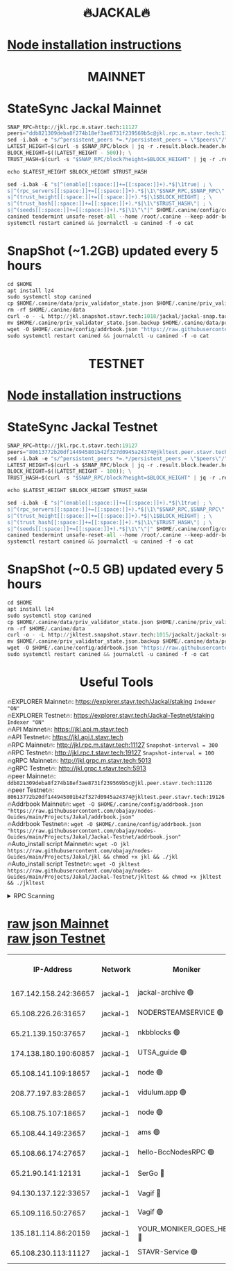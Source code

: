 <h1 align="center"> 🔥JACKAL🔥</h1>

[Node installation instructions](https://github.com/obajay/nodes-Guides/tree/main/Projects/Jakal)
=

<h1 align="center"> MAINNET</h1>

# StateSync Jackal Mainnet
```python
SNAP_RPC=http://jkl.rpc.m.stavr.tech:11127
peers="ddb821309deba8f274b18ef3ae8731f239569b5c@jkl.rpc.m.stavr.tech:11126"
sed -i.bak -e "s/^persistent_peers *=.*/persistent_peers = \"$peers\"/" $HOME/.canine/config/config.toml
LATEST_HEIGHT=$(curl -s $SNAP_RPC/block | jq -r .result.block.header.height); \
BLOCK_HEIGHT=$((LATEST_HEIGHT - 500)); \
TRUST_HASH=$(curl -s "$SNAP_RPC/block?height=$BLOCK_HEIGHT" | jq -r .result.block_id.hash)

echo $LATEST_HEIGHT $BLOCK_HEIGHT $TRUST_HASH

sed -i.bak -E "s|^(enable[[:space:]]+=[[:space:]]+).*$|\1true| ; \
s|^(rpc_servers[[:space:]]+=[[:space:]]+).*$|\1\"$SNAP_RPC,$SNAP_RPC\"| ; \
s|^(trust_height[[:space:]]+=[[:space:]]+).*$|\1$BLOCK_HEIGHT| ; \
s|^(trust_hash[[:space:]]+=[[:space:]]+).*$|\1\"$TRUST_HASH\"| ; \
s|^(seeds[[:space:]]+=[[:space:]]+).*$|\1\"\"|" $HOME/.canine/config/config.toml
canined tendermint unsafe-reset-all --home /root/.canine --keep-addr-book
systemctl restart canined && journalctl -u canined -f -o cat
```
# SnapShot (~1.2GB) updated every 5 hours
```python
cd $HOME
apt install lz4
sudo systemctl stop canined
cp $HOME/.canine/data/priv_validator_state.json $HOME/.canine/priv_validator_state.json.backup
rm -rf $HOME/.canine/data
curl -o - -L http://jkl.snapshot.stavr.tech:1018/jackal/jackal-snap.tar.lz4 | lz4 -c -d - | tar -x -C $HOME/.canine --strip-components 2
mv $HOME/.canine/priv_validator_state.json.backup $HOME/.canine/data/priv_validator_state.json
wget -O $HOME/.canine/config/addrbook.json "https://raw.githubusercontent.com/obajay/nodes-Guides/main/Projects/Jakal/addrbook.json"
sudo systemctl restart canined && journalctl -u canined -f -o cat
```

<h1 align="center"> TESTNET</h1>

[Node installation instructions](https://github.com/obajay/nodes-Guides/tree/main/Projects/Jakal/Jackal-Testnet)
=

# StateSync Jackal Testnet
```python
SNAP_RPC=http://jkl.rpc.t.stavr.tech:19127
peers="80613772b20df144945801b42f327d0945a24374@jkltest.peer.stavr.tech:19126"
sed -i.bak -e "s/^persistent_peers *=.*/persistent_peers = \"$peers\"/" $HOME/.canine/config/config.toml
LATEST_HEIGHT=$(curl -s $SNAP_RPC/block | jq -r .result.block.header.height); \
BLOCK_HEIGHT=$((LATEST_HEIGHT - 100)); \
TRUST_HASH=$(curl -s "$SNAP_RPC/block?height=$BLOCK_HEIGHT" | jq -r .result.block_id.hash)

echo $LATEST_HEIGHT $BLOCK_HEIGHT $TRUST_HASH

sed -i.bak -E "s|^(enable[[:space:]]+=[[:space:]]+).*$|\1true| ; \
s|^(rpc_servers[[:space:]]+=[[:space:]]+).*$|\1\"$SNAP_RPC,$SNAP_RPC\"| ; \
s|^(trust_height[[:space:]]+=[[:space:]]+).*$|\1$BLOCK_HEIGHT| ; \
s|^(trust_hash[[:space:]]+=[[:space:]]+).*$|\1\"$TRUST_HASH\"| ; \
s|^(seeds[[:space:]]+=[[:space:]]+).*$|\1\"\"|" $HOME/.canine/config/config.toml
canined tendermint unsafe-reset-all --home /root/.canine --keep-addr-book
systemctl restart canined && journalctl -u canined -f -o cat
```
# SnapShot (~0.5 GB) updated every 5 hours
```python
cd $HOME
apt install lz4
sudo systemctl stop canined
cp $HOME/.canine/data/priv_validator_state.json $HOME/.canine/priv_validator_state.json.backup
rm -rf $HOME/.canine/data
curl -o - -L http://jkltest.snapshot.stavr.tech:1015/jackalt/jackalt-snap.tar.lz4 | lz4 -c -d - | tar -x -C $HOME/.canine --strip-components 2
mv $HOME/.canine/priv_validator_state.json.backup $HOME/.canine/data/priv_validator_state.json
wget -O $HOME/.canine/config/addrbook.json "https://raw.githubusercontent.com/obajay/nodes-Guides/main/Projects/Jakal/Jackal-Testnet/addrbook.json"
sudo systemctl restart canined && journalctl -u canined -f -o cat
```

 <h1 align="center"> Useful Tools</h1>

🔥EXPLORER Mainnet🔥:      https://explorer.stavr.tech/Jackal/staking		        `Indexer "ON"` \
🔥EXPLORER Testnet🔥:      https://explorer.stavr.tech/Jackal-Testnet/staking     `Indexer "ON"` \
🔥API Mainnet🔥: 			 		 https://jkl.api.m.stavr.tech \
🔥API Testnet🔥: 			 		 https://jkl.api.t.stavr.tech \
🔥RPC Mainnet🔥:           http://jkl.rpc.m.stavr.tech:11127              `Snapshot-interval = 300` \
🔥RPC Testnet🔥:           http://jkl.rpc.t.stavr.tech:19127              `Snapshot-interval = 100` \
🔥gRPC Mainnet🔥:          http://jkl.grpc.m.stavr.tech:5013 \
🔥gRPC Testnet🔥:          http://jkl.grpc.t.stavr.tech:5913 \
🔥peer Mainnet🔥:					 `ddb821309deba8f274b18ef3ae8731f239569b5c@jkl.peer.stavr.tech:11126` \
🔥peer Testnet🔥:					 `80613772b20df144945801b42f327d0945a24374@jkltest.peer.stavr.tech:19126` \
🔥Addrbook Mainnet🔥:    ```wget -O $HOME/.canine/config/addrbook.json "https://raw.githubusercontent.com/obajay/nodes-Guides/main/Projects/Jakal/addrbook.json"``` \
🔥Addrbook Testnet🔥:    ```wget -O $HOME/.canine/config/addrbook.json "https://raw.githubusercontent.com/obajay/nodes-Guides/main/Projects/Jakal/Jackal-Testnet/addrbook.json"``` \
🔥Auto_install script Mainnet🔥: ```wget -O jkl https://raw.githubusercontent.com/obajay/nodes-Guides/main/Projects/Jakal/jkl && chmod +x jkl && ./jkl``` \
🔥Auto_install script Testnet🔥: ```wget -O jkltest https://raw.githubusercontent.com/obajay/nodes-Guides/main/Projects/Jakal/Jackal-Testnet/jkltest && chmod +x jkltest && ./jkltest```


<details>
<summary>RPC Scanning</summary>

<h2 align="center"> We scan nodes in real time every 4 hours. And we provide the final result of RPC endpoints.
We cannot influence the operation of these nodes in any way. </h2>


```python
If Voting Power is higher than 0 --> then the Node is a validator of the network and may be subject to attack and be a potential threat to the chain.
```
```python
We marked such validators with a red symbol
```

</details>

[raw json Mainnet](https://rpc-check.jaclalm.stavr.tech/jaclalm/rpc-jaclalm-result.json) \
[raw json Testnet](https://github.com/obajay/StateSync-snapshots/tree/main/Projects/Jackal/Rpc-Check-Testnet)
=

<table><tr><th>IP-Address</th><th>Network</th><th>Moniker</th><th>Latest Block Height</th><th>Earliest Block Height</th><th>Catching Up</th><th>Voting Power</th><th>Scan Time</th></tr><tr><td>167.142.158.242:36657</td><td>jackal-1</td><td>jackal-archive 🟢</td><td>5442757</td><td>2770293</td><td>False</td><td>0</td><td>2023-12-01T05:26:38.132548271UTC</td></tr><tr><td>65.108.226.26:31657</td><td>jackal-1</td><td>NODERSTEAMSERVICE 🟢</td><td>5442746</td><td>4612701</td><td>False</td><td>0</td><td>2023-12-01T05:25:37.089400794UTC</td></tr><tr><td>65.21.139.150:37657</td><td>jackal-1</td><td>nkbblocks 🟢</td><td>5442748</td><td>4985001</td><td>False</td><td>0</td><td>2023-12-01T05:25:43.925262530UTC</td></tr><tr><td>174.138.180.190:60857</td><td>jackal-1</td><td>UTSA_guide 🟢</td><td>5442750</td><td>5137845</td><td>False</td><td>0</td><td>2023-12-01T05:25:59.612594977UTC</td></tr><tr><td>65.108.141.109:18657</td><td>jackal-1</td><td>node 🟢</td><td>5442747</td><td>5140847</td><td>False</td><td>0</td><td>2023-12-01T05:25:39.466210424UTC</td></tr><tr><td>208.77.197.83:28657</td><td>jackal-1</td><td>vidulum.app 🟢</td><td>5442757</td><td>5198401</td><td>False</td><td>0</td><td>2023-12-01T05:26:35.349438479UTC</td></tr><tr><td>65.108.75.107:18657</td><td>jackal-1</td><td>node 🟢</td><td>5442752</td><td>5215600</td><td>False</td><td>0</td><td>2023-12-01T05:26:08.262476735UTC</td></tr><tr><td>65.108.44.149:23657</td><td>jackal-1</td><td>ams 🟢</td><td>5442755</td><td>5321263</td><td>False</td><td>0</td><td>2023-12-01T05:26:25.511009043UTC</td></tr><tr><td>65.108.66.174:27657</td><td>jackal-1</td><td>hello-BccNodesRPC 🟢</td><td>5442754</td><td>5339301</td><td>False</td><td>0</td><td>2023-12-01T05:26:18.956880453UTC</td></tr><tr><td>65.21.90.141:12131</td><td>jackal-1</td><td>SerGo 🔴</td><td>5442748</td><td>5342748</td><td>False</td><td>51025</td><td>2023-12-01T05:25:44.247617914UTC</td></tr><tr><td>94.130.137.122:33657</td><td>jackal-1</td><td>Vagif 🔴</td><td>5442757</td><td>5342757</td><td>False</td><td>60579</td><td>2023-12-01T05:26:34.448287233UTC</td></tr><tr><td>65.109.116.50:27657</td><td>jackal-1</td><td>Vagif 🟢</td><td>5442759</td><td>5342759</td><td>False</td><td>0</td><td>2023-12-01T05:26:46.752070044UTC</td></tr><tr><td>135.181.114.86:20159</td><td>jackal-1</td><td>YOUR_MONIKER_GOES_HERE 🔴</td><td>5442750</td><td>5380001</td><td>False</td><td>87504</td><td>2023-12-01T05:25:59.034549231UTC</td></tr><tr><td>65.108.230.113:11127</td><td>jackal-1</td><td>STAVR-Service 🟢</td><td>5442755</td><td>5441701</td><td>False</td><td>0</td><td>2023-12-01T05:26:28.003567646UTC</td></tr></table>
